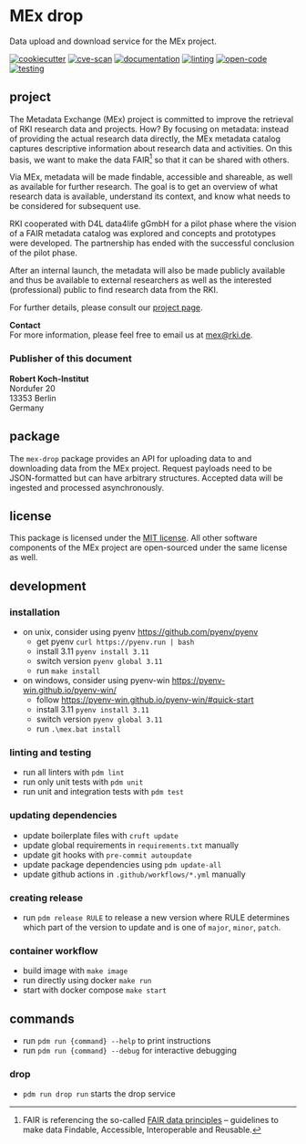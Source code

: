 # MEx drop

Data upload and download service for the MEx project.

[![cookiecutter](https://github.com/robert-koch-institut/mex-drop/actions/workflows/cookiecutter.yml/badge.svg)](https://github.com/robert-koch-institut/mex-template)
[![cve-scan](https://github.com/robert-koch-institut/mex-drop/actions/workflows/cve-scan.yml/badge.svg)](https://github.com/robert-koch-institut/mex-drop/actions/workflows/cve-scan.yml)
[![documentation](https://github.com/robert-koch-institut/mex-drop/actions/workflows/documentation.yml/badge.svg)](https://robert-koch-institut.github.io/mex-drop)
[![linting](https://github.com/robert-koch-institut/mex-drop/actions/workflows/linting.yml/badge.svg)](https://github.com/robert-koch-institut/mex-drop/actions/workflows/linting.yml)
[![open-code](https://github.com/robert-koch-institut/mex-drop/actions/workflows/open-code.yml/badge.svg)](https://gitlab.opencode.de/robert-koch-institut/mex/mex-drop)
[![testing](https://github.com/robert-koch-institut/mex-drop/actions/workflows/testing.yml/badge.svg)](https://github.com/robert-koch-institut/mex-drop/actions/workflows/testing.yml)

## project

The Metadata Exchange (MEx) project is committed to improve the retrieval of RKI
research data and projects. How? By focusing on metadata: instead of providing the
actual research data directly, the MEx metadata catalog captures descriptive information
about research data and activities. On this basis, we want to make the data FAIR[^1] so
that it can be shared with others.

Via MEx, metadata will be made findable, accessible and shareable, as well as available
for further research. The goal is to get an overview of what research data is available,
understand its context, and know what needs to be considered for subsequent use.

RKI cooperated with D4L data4life gGmbH for a pilot phase where the vision of a
FAIR metadata catalog was explored and concepts and prototypes were developed.
The partnership has ended with the successful conclusion of the pilot phase.

After an internal launch, the metadata will also be made publicly available and thus be
available to external researchers as well as the interested (professional) public to
find research data from the RKI.

For further details, please consult our
[project page](https://www.rki.de/DE/Content/Forsch/MEx/MEx_node.html).

[^1]: FAIR is referencing the so-called
[FAIR data principles](https://www.go-fair.org/fair-principles/) – guidelines to make
data Findable, Accessible, Interoperable and Reusable.

**Contact** \
For more information, please feel free to email us at [mex@rki.de](mailto:mex@rki.de).

### Publisher of this document
**Robert Koch-Institut** \
Nordufer 20 \
13353 Berlin \
Germany

## package

The `mex-drop` package provides an API for uploading data to and downloading data from
the MEx project. Request payloads need to be JSON-formatted but can have arbitrary
structures. Accepted data will be ingested and processed asynchronously.

## license

This package is licensed under the [MIT license](/LICENSE). All other software
components of the MEx project are open-sourced under the same license as well.

## development

### installation

- on unix, consider using pyenv https://github.com/pyenv/pyenv
  - get pyenv `curl https://pyenv.run | bash`
  - install 3.11 `pyenv install 3.11`
  - switch version `pyenv global 3.11`
  - run `make install`
- on windows, consider using pyenv-win https://pyenv-win.github.io/pyenv-win/
  - follow https://pyenv-win.github.io/pyenv-win/#quick-start
  - install 3.11 `pyenv install 3.11`
  - switch version `pyenv global 3.11`
  - run `.\mex.bat install`

### linting and testing

- run all linters with `pdm lint`
- run only unit tests with `pdm unit`
- run unit and integration tests with `pdm test`

### updating dependencies

- update boilerplate files with `cruft update`
- update global requirements in `requirements.txt` manually
- update git hooks with `pre-commit autoupdate`
- update package dependencies using `pdm update-all`
- update github actions in `.github/workflows/*.yml` manually

### creating release

- run `pdm release RULE` to release a new version where RULE determines which part of
  the version to update and is one of `major`, `minor`, `patch`.

### container workflow

- build image with `make image`
- run directly using docker `make run`
- start with docker compose `make start`

## commands

- run `pdm run {command} --help` to print instructions
- run `pdm run {command} --debug` for interactive debugging

### drop

- `pdm run drop run` starts the drop service
